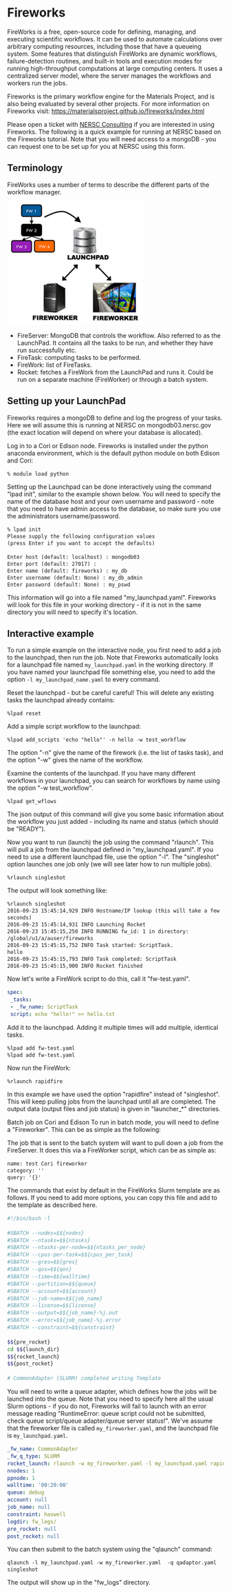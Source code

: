 # Fireworks

FireWorks is a free, open-source code for defining, managing, and
executing scientific workflows. It can be used to automate
calculations over arbitrary computing resources, including those that
have a queueing system. Some features that distinguish FireWorks are
dynamic workflows, failure-detection routines, and built-in tools and
execution modes for running high-throughput computations at large
computing centers. It uses a centralized server model, where the
server manages the workflows and workers run the jobs.

Fireworks is the primary workflow engine for the Materials Project,
and is also being evaluated by several other projects. For more
information on Fireworks visit:
https://materialsproject.github.io/fireworks/index.html

Please open a ticket with [NERSC Consulting](https://help.nersc.gov)
if you are interested in using Fireworks. The following is a quick
example for running at NERSC based on the Fireworks tutorial. Note
that you will need access to a mongoDB - you can request one to be set
up for you at NERSC using this form.

## Terminology

FireWorks uses a number of terms to describe the different parts of
the workflow manager.

![FireWork Model](fw-model.png "Fireworks Model")

* FireServer: MongoDB that controls the workflow. Also referred to as
  the LaunchPad. It contains all the tasks to be run, and whether they
  have run successfully etc.
* FireTask: computing tasks to be performed.
* FireWork: list of FireTasks.
* Rocket: fetches a FireWork from the LaunchPad and runs it. Could be
  run on a separate machine (FireWorker) or through a batch system.

## Setting up your LaunchPad

Fireworks requires a mongoDB to define and log the progress of your
tasks. Here we will assume this is running at NERSC on
mongodb03.nersc.gov (the exact location will depend on where your
database is allocated).

Log in to a Cori or Edison node. Fireworks is installed under the
python anaconda environment, which is the default python module on
both Edison and Cori:

```shell
% module load python
```

Setting up the Launchpad can be done interactively using the command
"lpad init", similar to the example shown below. You will need to
specify the name of the database host and your own username and
password - note that you need to have admin access to the database, so
make sure you use the administrators username/password.

```
% lpad init
Please supply the following configuration values
(press Enter if you want to accept the defaults)

Enter host (default: localhost) : mongodb03
Enter port (default: 27017) :
Enter name (default: fireworks) : my_db
Enter username (default: None) : my_db_admin
Enter password (default: None) : my_pswd
```

This information will go into a file named
"my_launchpad.yaml". Fireworks will look for this file in your working
directory - if it is not in the same directory you will need to
specify it's location.

## Interactive example

To run a simple example on the interactive node, you first need to add
a job to the launchpad, then run the job. Note that Fireworks
automatically looks for a launchpad file named `my_launchpad.yaml` in
the working directory. If you have named your launchpad file something
else, you need to add the option `-l my_launchpad_name.yaml` to every
command.

Reset the launchpad - but be careful careful! This will delete any
existing tasks the launchpad already contains:

    %lpad reset

Add a simple script workflow to the launchpad:

    %lpad add_scripts 'echo "hello"' -n hello -w test_workflow

The option "-n" give the name of the firework (i.e. the list of tasks
task), and the option "-w" gives the name of the workflow.

Examine the contents of the launchpad. If you have many different
workflows in your launchpad, you can search for workflows by name
using the option "-w test_workflow".

    %lpad get_wflows

The json output of this command will give you some basic information
about the workflow you just added - including its name and status
(which should be "READY").

Now you want to run (launch) the job using the command "rlaunch". This
will pull a job from the launchpad defined in "my_launchpad.yaml". If
you need to use a different launchpad file, use the option "-l". The
"singleshot" option launches one job only (we will see later how to
run multiple jobs).

    %rlaunch singleshot

The output will look something like:

```
%rlaunch singleshot
2016-09-23 15:45:14,929 INFO Hostname/IP lookup (this will take a few seconds)
2016-09-23 15:45:14,931 INFO Launching Rocket
2016-09-23 15:45:15,250 INFO RUNNING fw_id: 1 in directory: /global/u1/a/auser/fireworks
2016-09-23 15:45:15,752 INFO Task started: ScriptTask.
hello
2016-09-23 15:45:15,793 INFO Task completed: ScriptTask
2016-09-23 15:45:15,900 INFO Rocket finished
```

Now let's write a FireWork script to do this, call it "fw-test.yaml".

```yaml
spec:
 _tasks:
 - _fw_name: ScriptTask
 script: echo "hello!" >> hello.txt
```

Add it to the launchpad. Adding it multiple times will add multiple, identical tasks.

    %lpad add fw-test.yaml
    %lpad add fw-test.yaml

Now run the FireWork:

    %rlaunch rapidfire

In this example we have used the option "rapidfire" instead of
"singleshot". This will keep pulling jobs from the launchpad until all
are completed. The output data (output files and job status) is given
in "launcher_*" directories.

Batch job on Cori and Edison To run in batch mode, you will need to
define a "Fireworker". This can be as simple as the following:

The job that is sent to the batch system will want to pull down a job
from the FireServer. It does this via a FireWorker script, which can
be as simple as:

```
name: test Cori fireworker
category: ''
query: '{}'
```

The commands that exist by default in the FireWorks Slurm template are
as follows. If you need to add more options, you can copy this file
and add to the template as described here.

```bash
#!/bin/bash -l

#SBATCH --nodes=$${nodes}
#SBATCH --ntasks=$${ntasks}
#SBATCH --ntasks-per-node=$${ntasks_per_node}
#SBATCH --cpus-per-task=$${cpus_per_task}
#SBATCH --gres=$${gres}
#SBATCH --qos=$${qos}
#SBATCH --time=$${walltime}
#SBATCH --partition=$${queue}
#SBATCH --account=$${account}
#SBATCH --job-name=$${job_name}
#SBATCH --license=$${license}
#SBATCH --output=$${job_name}-%j.out
#SBATCH --error=$${job_name}-%j.error
#SBATCH --constraint=$${constraint}

$${pre_rocket}
cd $${launch_dir}
$${rocket_launch}
$${post_rocket}

# CommonAdapter (SLURM) completed writing Template
```

You will need to write a queue adapter, which defines how the jobs
will be launched into the queue. Note that you need to specify here
all the usual Slurm options - if you do not, Fireworks will fail to
launch with an error message reading "RuntimeError: queue script could
not be submitted, check queue script/queue adapter/queue server
status!".  We've assume that the fireworker file is called
`my_fireworker.yaml`, and the launchpad file is `my_launchpad.yaml`.

```yaml
_fw_name: CommonAdapter
_fw_q_type: SLURM
rocket_launch: rlaunch -w my_fireworker.yaml -l my_launchpad.yaml rapidfire
nnodes: 1
ppnode: 1
walltime: '00:20:00'
queue: debug
account: null
job_name: null
constraint: haswell
logdir: fw_logs/
pre_rocket: null
post_rocket: null
```

You can then submit to the batch system using the "qlaunch" command:

    qlaunch -l my_launchpad.yaml -w my_fireworker.yaml  -q qadaptor.yaml singleshot

The output will show up in the "fw_logs" directory.
